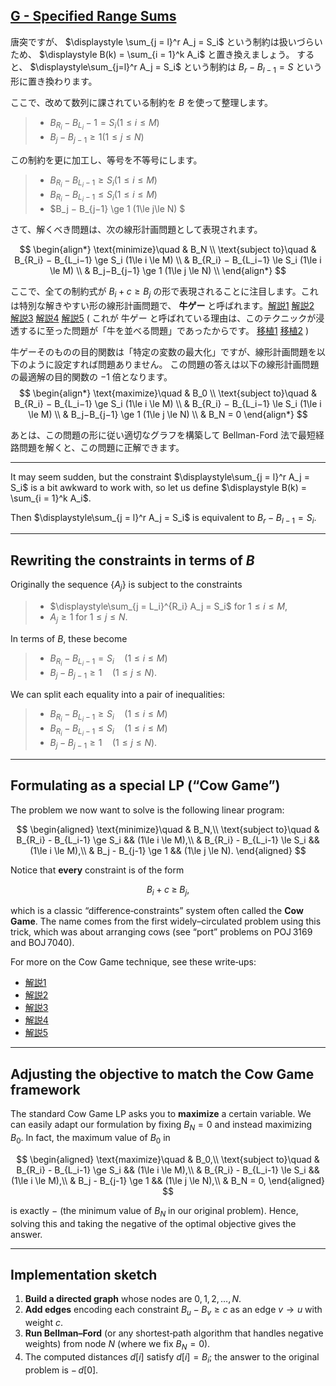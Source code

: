## [G - Specified Range Sums](https://atcoder.jp/contests/abc404/tasks/abc404_g)

唐突ですが、 $\displaystyle \sum_{j = l}^r A_j = S_i$ という制約は扱いづらいため、 $\displaystyle B(k) = \sum_{i = 1}^k A_i$ と置き換えましょう。
すると、 $\displaystyle\sum_{j=l}^r A_j = S_i$ という制約は $B_r−B_{l−1}=S$ という形に置き換わります。

ここで、改めて数列に課されている制約を $B$ を使って整理します。

> * $B_{R_i} − B_{L_i} − 1 = S_i (1\le i \le M)$
> * $B_j−B_{j−1} \ge 1 (1\le j \le N)$

この制約を更に加工し、等号を不等号にします。

> * $B_{R_i} − B_{L_i−1}\ge S_i (1\le i \le M)$
> * $B_{R_i} − B_{L_i−1} \le S_i (1\le i\le M)$
> * $B_j − B_{j−1} \ge 1 (1\le j\le N) $

さて、解くべき問題は、次の線形計画問題として表現されます。

$$
\begin{align*}
\text{minimize}\quad & B_N \\
\text{subject to}\quad & B_{R_i} − B_{L_i−1} \ge S_i (1\le i \le M) \\
& B_{R_i} − B_{L_i−1} \le S_i (1\le i \le M) \\
& B_j−B_{j−1} \ge 1 (1\le j \le N) \\
\end{align*}
$$

ここで、全ての制約式が $B_i+c \ge B_j$ の形で表現されることに注目します。これは特別な解きやすい形の線形計画問題で、 **牛ゲー** と呼ばれます。[解説1](https://tjkendev.github.io/procon-library/python/graph/difference-constraints-ushi.html) [解説2](https://ei1333.github.io/luzhiled/snippets/memo/ushi-game.html) [解説3](https://qiita.com/horiso/items/ca818df8ddbc5be58ec1) [解説4](https://zenn.dev/masutech/articles/compro-cowgame-theory) [解説5](https://qiita.com/tanabe13f/items/6c723c29a121de760790)
( これが 牛ゲー と呼ばれている理由は、このテクニックが浸透するに至った問題が「牛を並べる問題」であったからです。 [移植1](http://poj.org/problem?id=3169) [移植2](https://www.acmicpc.net/problem/7040) )

牛ゲーそのものの目的関数は「特定の変数の最大化」ですが、線形計画問題を以下のように設定すれば問題ありません。
この問題の答えは以下の線形計画問題の最適解の目的関数の $−1$ 倍となります。
$$
\begin{align*}
\text{maximize}\quad & B_0 \\
\text{subject to}\quad & B_{R_i} − B_{L_i−1} \ge S_i (1\le i \le M) \\
& B_{R_i} − B_{L_i−1} \le S_i (1\le i \le M) \\
& B_j−B_{j−1} \ge 1 (1\le j \le N) \\
& B_N = 0 
\end{align*}
$$

あとは、この問題の形に従い適切なグラフを構築して Bellman-Ford 法で最短経路問題を解くと、この問題に正解できます。

---

It may seem sudden, but the constraint $\displaystyle\sum_{j = l}^r A_j = S_i$ is a bit awkward to work with, so let us define $\displaystyle B(k) = \sum_{i = 1}^k A_i$.

Then $\displaystyle\sum_{j = l}^r A_j = S_i$ is equivalent to $B_r - B_{l-1} = S_i.$

---

## Rewriting the constraints in terms of $B$

Originally the sequence $\{A_j\}$ is subject to the constraints

> * $\displaystyle\sum_{j = L_i}^{R_i} A_j = S_i$ for $1 \le i \le M$,
> * $A_j \ge 1$ for $1 \le j \le N$.

In terms of $B$, these become

> * $B_{R_i} - B_{L_i-1} = S_i \quad (1 \le i \le M)$
> * $B_j - B_{j-1} \ge 1 \quad (1 \le j \le N)$.

We can split each equality into a pair of inequalities:

> * $B_{R_i} - B_{L_i-1} \ge S_i \quad (1 \le i \le M)$
> * $B_{R_i} - B_{L_i-1} \le S_i \quad (1 \le i \le M)$
> * $B_j - B_{j-1} \ge 1 \quad (1 \le j \le N)$.

---

## Formulating as a special LP (“Cow Game”)

The problem we now want to solve is the following linear program:

$$
\begin{aligned}
\text{minimize}\quad   & B_N,\\
\text{subject to}\quad & B_{R_i} - B_{L_i-1} \ge S_i && (1\le i \le M),\\
                      & B_{R_i} - B_{L_i-1} \le S_i && (1\le i \le M),\\
                      & B_j - B_{j-1} \ge 1       && (1\le j \le N).
\end{aligned}
$$

Notice that **every** constraint is of the form

$$
B_i + c \;\ge\; B_j,
$$

which is a classic “difference‐constraints” system often called the **Cow Game**.
The name comes from the first widely–circulated problem using this trick, which was about arranging cows (see “port” problems on POJ 3169 and BOJ 7040).

For more on the Cow Game technique, see these write‑ups:

* [解説1](https://tjkendev.github.io/procon-library/python/graph/difference-constraints-ushi.html)
* [解説2](https://ei1333.github.io/luzhiled/snippets/memo/ushi-game.html)
* [解説3](https://qiita.com/horiso/items/ca818df8ddbc5be58ec1)
* [解説4](https://zenn.dev/masutech/articles/compro-cowgame-theory)
* [解説5](https://qiita.com/tanabe13f/items/6c723c29a121de760790)

---

## Adjusting the objective to match the Cow Game framework

The standard Cow Game LP asks you to **maximize** a certain variable.  We can easily adapt our formulation by fixing $B_N = 0$ and instead maximizing $B_0$.  In fact, the maximum value of $B_0$ in

$$
\begin{aligned}
\text{maximize}\quad   & B_0,\\
\text{subject to}\quad & B_{R_i} - B_{L_i-1} \ge S_i && (1\le i \le M),\\
                      & B_{R_i} - B_{L_i-1} \le S_i && (1\le i \le M),\\
                      & B_j - B_{j-1} \ge 1       && (1\le j \le N),\\
                      & B_N = 0,
\end{aligned}
$$

is exactly $-$ (the minimum value of $B_N$ in our original problem).  Hence, solving this and taking the negative of the optimal objective gives the answer.

---

## Implementation sketch

1. **Build a directed graph** whose nodes are $0,1,2,\dots,N$.
2. **Add edges** encoding each constraint $B_u - B_v \ge c$ as an edge $v \to u$ with weight $c$.
3. **Run Bellman–Ford** (or any shortest‐path algorithm that handles negative weights) from node $N$ (where we fix $B_N=0$).
4. The computed distances $d[i]$ satisfy $d[i] = B_i$; the answer to the original problem is $-\,d[0]$.
